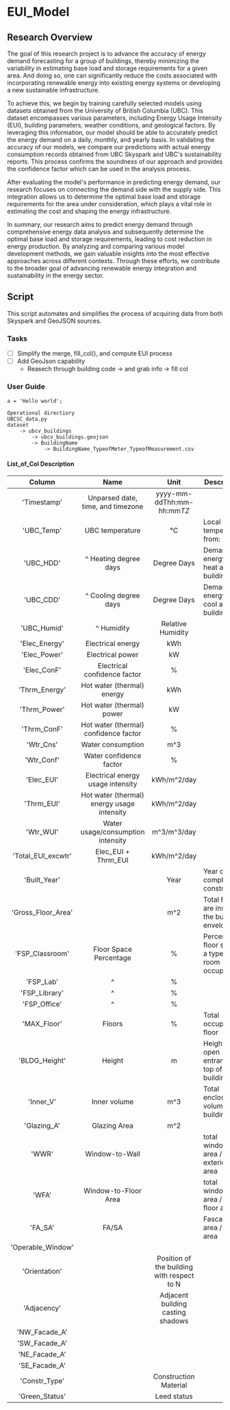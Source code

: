 # EUI_Model

## Research Overview
The goal of this research project is to advance the accuracy of energy demand forecasting for a group of buildings, thereby minimizing the variability in estimating base load and storage requirements for a given area. And doing so, one can significantly reduce the costs associated with incorporating renewable energy into existing energy systems or developing a new sustainable infrastructure.

To achieve this, we begin by training carefully selected models using datasets obtained from the University of British Columbia (UBC). This dataset encompasses various parameters, including Energy Usage Intensity (EUI), building parameters, weather conditions, and geological factors. By leveraging this information, our model should be able to accurately predict the energy demand on a daily, monthly, and yearly basis. In validating the accuracy of our models, we compare our predictions with actual energy consumption records obtained from UBC Skyspark and UBC's sustainability reports. This process confirms the soundness of our approach and provides the confidence factor which can be used in the analysis process. 

After evaluating the model's performance in predicting energy demand, our research focuses on connecting the demand side with the supply side. This integration allows us to determine the optimal base load and storage requirements for the area under consideration, which plays a vital role in estimating the cost and shaping the energy infrastructure. 

In summary, our research aims to predict energy demand through comprehensive energy data analysis and subsequently determine the optimal base load and storage requirements, leading to cost reduction in energy production. By analyzing and comparing various model development methods, we gain valuable insights into the most effective approaches across different contexts. Through these efforts, we contribute to the broader goal of advancing renewable energy integration and sustainability in the energy sector.

## Script 
This script automates and simplifies the process of acquiring data from both Skyspark and GeoJSON sources.

### Tasks
- [ ] Simplify the merge, fill_col(), and compute EUI process
- [ ] Add GeoJson capability
    - Reasech through building code -> and grab info -> fill col


### User Guide
```
a = 'Hello world';
```

```
Operational directiory
UBCSC_data.py
dataset
    -> ubcv_buildings
        -> ubcv_buildings.geojson
        -> BuildingName
            -> BuildingName_TypeofMeter_TypeofMeasurement.csv
```

#### List_of_Col Description


| Column  | Name | Unit | Description | 
|:-------------:|:-------------:|:-----:|----|
'Timestamp' | Unparsed date, time, and timezone | yyyy-mm-ddThh:mm-hh:mm*TZ*
'UBC_Temp' | UBC temperature | °C | Local temperature from: 
'UBC_HDD' | ^ Heating degree days | Degree Days | Demand for energy to heat a building
'UBC_CDD' |^ Cooling degree days | Degree Days | Demand for energy to cool a building
'UBC_Humid' | ^ Humidity |  Relative Humidity |
'Elec_Energy' | Electrical energy | kWh
'Elec_Power' | Electrical power | kW
'Elec_ConF' | Electrical confidence factor | %  
'Thrm_Energy' | Hot water (thermal) energy| kWh
'Thrm_Power' | Hot water (thermal) power | kW
'Thrm_ConF' | Hot water (thermal) confidence factor | %
'Wtr_Cns' | Water consumption | m^3
'Wtr_Conf' | Water confidence factor | % 
'Elec_EUI' | Electrical energy usage intensity | kWh/m^2/day
'Thrm_EUI' | Hot water (thermal) energy usage intensity | kWh/m^2/day
'Wtr_WUI' | Water usage/consumption intensity |m^3/m^3/day
'Total_EUI_excwtr' | Elec_EUI + Thrm_EUI | kWh/m^2/day 
'Built_Year' | | Year | Year of complete construction
'Gross_Floor_Area' | | m^2 | Total Floor are inside the building envelope
'FSP_Classroom' | Floor Space Percentage | % | Percent of floor space a type of room occupies
'FSP_Lab' | ^ | %
'FSP_Library' | ^ | %
'FSP_Office' | ^ | %
'MAX_Floor' | Floors | % | Total occupied floor
'BLDG_Height' | Height | m | Height from open entrance to top of the building
'Inner_V' | Inner volume | m^3 | Total enclosed volume of a building 
'Glazing_A' | Glazing Area | m^2 | 
'WWR' | Window-to-Wall | | total window area / total exterior wall area
'WFA' | Window-to-Floor Area | | total window area / total floor area 
'FA_SA' | FA/SA | | Fascade area / site area
'Operable_Window' | 
'Orientation' | | Position of the building with respect to N
'Adjacency' | | Adjacent building casting shadows
'NW_Facade_A' | | 
'SW_Facade_A' | | 
'NE_Facade_A' | | 
'SE_Facade_A' | |
'Constr_Type'  | | Construction Material
'Green_Status' | | Leed status